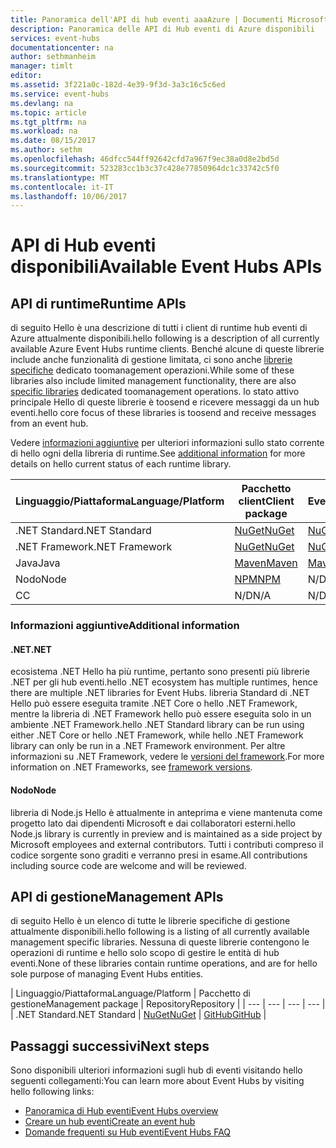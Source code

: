 ```yaml
---
title: Panoramica dell'API di hub eventi aaaAzure | Documenti Microsoft
description: Panoramica delle API di Hub eventi di Azure disponibili
services: event-hubs
documentationcenter: na
author: sethmanheim
manager: timlt
editor: 
ms.assetid: 3f221a0c-182d-4e39-9f3d-3a3c16c5c6ed
ms.service: event-hubs
ms.devlang: na
ms.topic: article
ms.tgt_pltfrm: na
ms.workload: na
ms.date: 08/15/2017
ms.author: sethm
ms.openlocfilehash: 46dfcc544ff92642cfd7a967f9ec38a0d8e2bd5d
ms.sourcegitcommit: 523283cc1b3c37c428e77850964dc1c33742c5f0
ms.translationtype: MT
ms.contentlocale: it-IT
ms.lasthandoff: 10/06/2017
---
```

# <a name="available-event-hubs-apis"></a><span data-ttu-id="4f4a9-103">API di Hub eventi disponibili</span><span class="sxs-lookup"><span data-stu-id="4f4a9-103">Available Event Hubs APIs</span></span>

## <a name="runtime-apis"></a><span data-ttu-id="4f4a9-104">API di runtime</span><span class="sxs-lookup"><span data-stu-id="4f4a9-104">Runtime APIs</span></span>

<span data-ttu-id="4f4a9-105">di seguito Hello è una descrizione di tutti i client di runtime hub eventi di Azure attualmente disponibili.</span><span class="sxs-lookup"><span data-stu-id="4f4a9-105">hello following is a description of all currently available Azure Event Hubs runtime clients.</span></span> <span data-ttu-id="4f4a9-106">Benché alcune di queste librerie include anche funzionalità di gestione limitata, ci sono anche [librerie specifiche](#management-apis) dedicato toomanagement operazioni.</span><span class="sxs-lookup"><span data-stu-id="4f4a9-106">While some of these libraries also include limited management functionality, there are also [specific libraries](#management-apis) dedicated toomanagement operations.</span></span> <span data-ttu-id="4f4a9-107">lo stato attivo principale Hello di queste librerie è toosend e ricevere messaggi da un hub eventi.</span><span class="sxs-lookup"><span data-stu-id="4f4a9-107">hello core focus of these libraries is toosend and receive messages from an event hub.</span></span>

<span data-ttu-id="4f4a9-108">Vedere [informazioni aggiuntive](#additional-information) per ulteriori informazioni sullo stato corrente di hello ogni della libreria di runtime.</span><span class="sxs-lookup"><span data-stu-id="4f4a9-108">See [additional information](#additional-information) for more details on hello current status of each runtime library.</span></span>

| <span data-ttu-id="4f4a9-109">Linguaggio/Piattaforma</span><span class="sxs-lookup"><span data-stu-id="4f4a9-109">Language/Platform</span></span> | <span data-ttu-id="4f4a9-110">Pacchetto client</span><span class="sxs-lookup"><span data-stu-id="4f4a9-110">Client package</span></span> | <span data-ttu-id="4f4a9-111">Pacchetto EventProcessorHost</span><span class="sxs-lookup"><span data-stu-id="4f4a9-111">EventProcessorHost package</span></span> | <span data-ttu-id="4f4a9-112">Repository</span><span class="sxs-lookup"><span data-stu-id="4f4a9-112">Repository</span></span> |
| --- | --- | --- | --- |
| <span data-ttu-id="4f4a9-113">.NET Standard</span><span class="sxs-lookup"><span data-stu-id="4f4a9-113">.NET Standard</span></span> | [<span data-ttu-id="4f4a9-114">NuGet</span><span class="sxs-lookup"><span data-stu-id="4f4a9-114">NuGet</span></span>](https://www.nuget.org/packages/Microsoft.Azure.EventHubs/) | [<span data-ttu-id="4f4a9-115">NuGet</span><span class="sxs-lookup"><span data-stu-id="4f4a9-115">NuGet</span></span>](https://www.nuget.org/packages/Microsoft.Azure.EventHubs.Processor/) | [<span data-ttu-id="4f4a9-116">GitHub</span><span class="sxs-lookup"><span data-stu-id="4f4a9-116">GitHub</span></span>](https://github.com/azure/azure-event-hubs-dotnet) |
| <span data-ttu-id="4f4a9-117">.NET Framework</span><span class="sxs-lookup"><span data-stu-id="4f4a9-117">.NET Framework</span></span> | [<span data-ttu-id="4f4a9-118">NuGet</span><span class="sxs-lookup"><span data-stu-id="4f4a9-118">NuGet</span></span>](https://www.nuget.org/packages/WindowsAzure.ServiceBus/) | [<span data-ttu-id="4f4a9-119">NuGet</span><span class="sxs-lookup"><span data-stu-id="4f4a9-119">NuGet</span></span>](https://www.nuget.org/packages/Microsoft.Azure.ServiceBus.EventProcessorHost/) | <span data-ttu-id="4f4a9-120">N/D</span><span class="sxs-lookup"><span data-stu-id="4f4a9-120">N/A</span></span> |
| <span data-ttu-id="4f4a9-121">Java</span><span class="sxs-lookup"><span data-stu-id="4f4a9-121">Java</span></span> | [<span data-ttu-id="4f4a9-122">Maven</span><span class="sxs-lookup"><span data-stu-id="4f4a9-122">Maven</span></span>](https://search.maven.org/#search%7Cga%7C1%7Ca%3A%22azure-eventhubs%22) | [<span data-ttu-id="4f4a9-123">Maven</span><span class="sxs-lookup"><span data-stu-id="4f4a9-123">Maven</span></span>](https://search.maven.org/#search%7Cga%7C1%7Ca%3A%22azure-eventhubs-eph%22) | [<span data-ttu-id="4f4a9-124">GitHub</span><span class="sxs-lookup"><span data-stu-id="4f4a9-124">GitHub</span></span>](https://github.com/Azure/azure-event-hubs-java) |
| <span data-ttu-id="4f4a9-125">Nodo</span><span class="sxs-lookup"><span data-stu-id="4f4a9-125">Node</span></span> | [<span data-ttu-id="4f4a9-126">NPM</span><span class="sxs-lookup"><span data-stu-id="4f4a9-126">NPM</span></span>](https://www.npmjs.com/package/azure-event-hubs) | <span data-ttu-id="4f4a9-127">N/D</span><span class="sxs-lookup"><span data-stu-id="4f4a9-127">N/A</span></span> | [<span data-ttu-id="4f4a9-128">GitHub</span><span class="sxs-lookup"><span data-stu-id="4f4a9-128">GitHub</span></span>](https://github.com/Azure/azure-event-hubs-node) |
| <span data-ttu-id="4f4a9-129">C</span><span class="sxs-lookup"><span data-stu-id="4f4a9-129">C</span></span> | <span data-ttu-id="4f4a9-130">N/D</span><span class="sxs-lookup"><span data-stu-id="4f4a9-130">N/A</span></span> | <span data-ttu-id="4f4a9-131">N/D</span><span class="sxs-lookup"><span data-stu-id="4f4a9-131">N/A</span></span> | [<span data-ttu-id="4f4a9-132">GitHub</span><span class="sxs-lookup"><span data-stu-id="4f4a9-132">GitHub</span></span>](https://github.com/Azure/azure-event-hubs-c) |

### <a name="additional-information"></a><span data-ttu-id="4f4a9-133">Informazioni aggiuntive</span><span class="sxs-lookup"><span data-stu-id="4f4a9-133">Additional information</span></span>

#### <a name="net"></a><span data-ttu-id="4f4a9-134">.NET</span><span class="sxs-lookup"><span data-stu-id="4f4a9-134">.NET</span></span>
<span data-ttu-id="4f4a9-135">ecosistema .NET Hello ha più runtime, pertanto sono presenti più librerie .NET per gli hub eventi.</span><span class="sxs-lookup"><span data-stu-id="4f4a9-135">hello .NET ecosystem has multiple runtimes, hence there are multiple .NET libraries for Event Hubs.</span></span> <span data-ttu-id="4f4a9-136">libreria Standard di .NET Hello può essere eseguita tramite .NET Core o hello .NET Framework, mentre la libreria di .NET Framework hello può essere eseguita solo in un ambiente .NET Framework.</span><span class="sxs-lookup"><span data-stu-id="4f4a9-136">hello .NET Standard library can be run using either .NET Core or hello .NET Framework, while hello .NET Framework library can only be run in a .NET Framework environment.</span></span> <span data-ttu-id="4f4a9-137">Per altre informazioni su .NET Framework, vedere le [versioni del framework](https://docs.microsoft.com/dotnet/articles/standard/frameworks#framework-versions).</span><span class="sxs-lookup"><span data-stu-id="4f4a9-137">For more information on .NET Frameworks, see [framework versions](https://docs.microsoft.com/dotnet/articles/standard/frameworks#framework-versions).</span></span>

#### <a name="node"></a><span data-ttu-id="4f4a9-138">Nodo</span><span class="sxs-lookup"><span data-stu-id="4f4a9-138">Node</span></span>

<span data-ttu-id="4f4a9-139">libreria di Node.js Hello è attualmente in anteprima e viene mantenuta come progetto lato dai dipendenti Microsoft e dai collaboratori esterni.</span><span class="sxs-lookup"><span data-stu-id="4f4a9-139">hello Node.js library is currently in preview and is maintained as a side project by Microsoft employees and external contributors.</span></span> <span data-ttu-id="4f4a9-140">Tutti i contributi compreso il codice sorgente sono graditi e verranno presi in esame.</span><span class="sxs-lookup"><span data-stu-id="4f4a9-140">All contributions including source code are welcome and will be reviewed.</span></span>

## <a name="management-apis"></a><span data-ttu-id="4f4a9-141">API di gestione</span><span class="sxs-lookup"><span data-stu-id="4f4a9-141">Management APIs</span></span>

<span data-ttu-id="4f4a9-142">di seguito Hello è un elenco di tutte le librerie specifiche di gestione attualmente disponibili.</span><span class="sxs-lookup"><span data-stu-id="4f4a9-142">hello following is a listing of all currently available management specific libraries.</span></span> <span data-ttu-id="4f4a9-143">Nessuna di queste librerie contengono le operazioni di runtime e hello solo scopo di gestire le entità di hub eventi.</span><span class="sxs-lookup"><span data-stu-id="4f4a9-143">None of these libraries contain runtime operations, and are for hello sole purpose of managing Event Hubs entities.</span></span>

| <span data-ttu-id="4f4a9-144">Linguaggio/Piattaforma</span><span class="sxs-lookup"><span data-stu-id="4f4a9-144">Language/Platform</span></span> | <span data-ttu-id="4f4a9-145">Pacchetto di gestione</span><span class="sxs-lookup"><span data-stu-id="4f4a9-145">Management package</span></span> | <span data-ttu-id="4f4a9-146">Repository</span><span class="sxs-lookup"><span data-stu-id="4f4a9-146">Repository</span></span> |
| --- | --- | --- | --- |
| <span data-ttu-id="4f4a9-147">.NET Standard</span><span class="sxs-lookup"><span data-stu-id="4f4a9-147">.NET Standard</span></span> | [<span data-ttu-id="4f4a9-148">NuGet</span><span class="sxs-lookup"><span data-stu-id="4f4a9-148">NuGet</span></span>](https://www.nuget.org/packages/Microsoft.Azure.Management.EventHub) | [<span data-ttu-id="4f4a9-149">GitHub</span><span class="sxs-lookup"><span data-stu-id="4f4a9-149">GitHub</span></span>](https://github.com/Azure/azure-sdk-for-net/tree/AutoRest/src/ResourceManagement/EventHub) |

## <a name="next-steps"></a><span data-ttu-id="4f4a9-150">Passaggi successivi</span><span class="sxs-lookup"><span data-stu-id="4f4a9-150">Next steps</span></span>
<span data-ttu-id="4f4a9-151">Sono disponibili ulteriori informazioni sugli hub di eventi visitando hello seguenti collegamenti:</span><span class="sxs-lookup"><span data-stu-id="4f4a9-151">You can learn more about Event Hubs by visiting hello following links:</span></span>

* [<span data-ttu-id="4f4a9-152">Panoramica di Hub eventi</span><span class="sxs-lookup"><span data-stu-id="4f4a9-152">Event Hubs overview</span></span>](event-hubs-what-is-event-hubs.md)
* [<span data-ttu-id="4f4a9-153">Creare un hub eventi</span><span class="sxs-lookup"><span data-stu-id="4f4a9-153">Create an event hub</span></span>](event-hubs-create.md)
* [<span data-ttu-id="4f4a9-154">Domande frequenti su Hub eventi</span><span class="sxs-lookup"><span data-stu-id="4f4a9-154">Event Hubs FAQ</span></span>](event-hubs-faq.md)